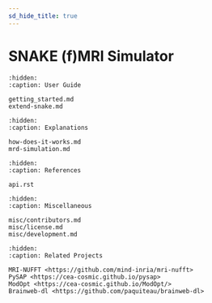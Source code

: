 ```yaml
---
sd_hide_title: true
---
```


# SNAKE (f)MRI Simulator 

```{toctree}
:hidden:
:caption: User Guide

getting_started.md
extend-snake.md
```

```{toctree}
:hidden:
:caption: Explanations 

how-does-it-works.md
mrd-simulation.md
```

```{toctree}
:hidden:
:caption: References

api.rst
```

```{toctree}
:hidden:
:caption: Miscellaneous

misc/contributors.md
misc/license.md
misc/development.md
```

```{toctree}
:hidden:
:caption: Related Projects

MRI-NUFFT <https://github.com/mind-inria/mri-nufft>
PySAP <https://cea-cosmic.github.io/pysap>
ModOpt <https://cea-cosmic.github.io/ModOpt/>
Brainweb-dl <https://github.com/paquiteau/brainweb-dl>
```
